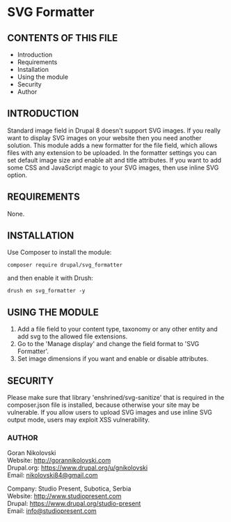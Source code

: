 # SVG Formatter

## CONTENTS OF THIS FILE

  * Introduction
  * Requirements
  * Installation
  * Using the module
  * Security
  * Author

## INTRODUCTION

Standard image field in Drupal 8 doesn't support SVG images. If you really want
to display SVG images on your website then you need another solution. This
module adds a new formatter for the file field, which allows files with any 
extension to be uploaded. In the formatter settings you can set default image 
size and enable alt and title attributes. If you want to add some CSS and 
JavaScript magic to your SVG images, then use inline SVG option.

## REQUIREMENTS

None.

## INSTALLATION

Use Composer to install the module:

```
composer require drupal/svg_formatter
```

and then enable it with Drush:

```
drush en svg_formatter -y
```

## USING THE MODULE

1. Add a file field to your content type, taxonomy or any other entity and add 
svg to the allowed file extensions.
2. Go to the 'Manage display' and change the field format to 'SVG Formatter'.
3. Set image dimensions if you want and enable or disable attributes.

## SECURITY

Please make sure that library 'enshrined/svg-sanitize' that is required in the
composer.json file is installed, because otherwise your site may be vulnerable.
If you allow users to upload SVG images and use inline SVG output mode, users
may exploit XSS vulnerability.

### AUTHOR

Goran Nikolovski  
Website: http://gorannikolovski.com  
Drupal.org: https://www.drupal.org/u/gnikolovski  
Email: nikolovski84@gmail.com  

Company: Studio Present, Subotica, Serbia  
Website: http://www.studiopresent.com  
Drupal: https://www.drupal.org/studio-present  
Email: info@studiopresent.com  

